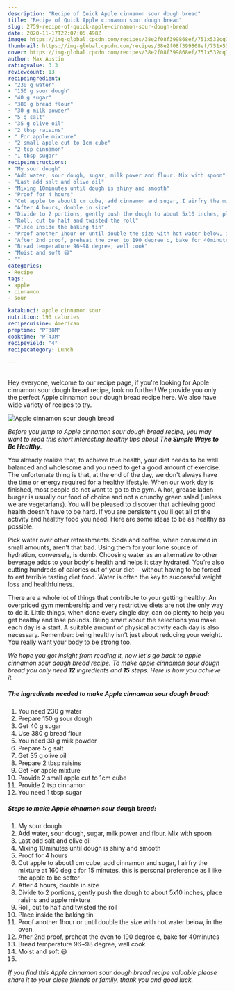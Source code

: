 ```yaml
---
description: "Recipe of Quick Apple cinnamon sour dough bread"
title: "Recipe of Quick Apple cinnamon sour dough bread"
slug: 2759-recipe-of-quick-apple-cinnamon-sour-dough-bread
date: 2020-11-17T22:07:05.498Z
image: https://img-global.cpcdn.com/recipes/38e2f08f399868ef/751x532cq70/apple-cinnamon-sour-dough-bread-recipe-main-photo.jpg
thumbnail: https://img-global.cpcdn.com/recipes/38e2f08f399868ef/751x532cq70/apple-cinnamon-sour-dough-bread-recipe-main-photo.jpg
cover: https://img-global.cpcdn.com/recipes/38e2f08f399868ef/751x532cq70/apple-cinnamon-sour-dough-bread-recipe-main-photo.jpg
author: Max Austin
ratingvalue: 3.3
reviewcount: 13
recipeingredient:
- "230 g water"
- "150 g sour dough"
- "40 g sugar"
- "380 g bread flour"
- "30 g milk powder"
- "5 g salt"
- "35 g olive oil"
- "2 tbsp raisins"
- " For apple mixture"
- "2 small apple cut to 1cm cube"
- "2 tsp cinnamon"
- "1 tbsp sugar"
recipeinstructions:
- "My sour dough"
- "Add water, sour dough, sugar, milk power and flour. Mix with spoon"
- "Last add salt and olive oil"
- "Mixing 10minutes until dough is shiny and smooth"
- "Proof for 4 hours"
- "Cut apple to about1 cm cube, add cinnamon and sugar, I airfry the mixture at 160 deg c for 15 minutes, this is personal preference as I like the apple to be softer"
- "After 4 hours, double in size"
- "Divide to 2 portions, gently push the dough to about 5x10 inches, place raisins and apple mixture"
- "Roll, cut to half and twisted the roll"
- "Place inside the baking tin"
- "Proof another 1hour or until double the size with hot water below, in the oven"
- "After 2nd proof, preheat the oven to 190 degree c, bake for 40minutes"
- "Bread temperature 96~98 degree, well cook"
- "Moist and soft 😃"
- ""
categories:
- Recipe
tags:
- apple
- cinnamon
- sour

katakunci: apple cinnamon sour 
nutrition: 193 calories
recipecuisine: American
preptime: "PT38M"
cooktime: "PT43M"
recipeyield: "4"
recipecategory: Lunch

---
```

<br>
Hey everyone, welcome to our recipe page, if you're looking for Apple cinnamon sour dough bread recipe, look no further! We provide you only the perfect Apple cinnamon sour dough bread recipe here. We also have wide variety of recipes to try.
<br>


![Apple cinnamon sour dough bread](https://img-global.cpcdn.com/recipes/38e2f08f399868ef/751x532cq70/apple-cinnamon-sour-dough-bread-recipe-main-photo.jpg)

<i>Before you jump to Apple cinnamon sour dough bread recipe, you may want to read this short interesting healthy tips about <strong>The Simple Ways to Be Healthy</strong>.</i>

You already realize that, to achieve true health, your diet needs to be well balanced and wholesome and you need to get a good amount of exercise. The unfortunate thing is that, at the end of the day, we don't always have the time or energy required for a healthy lifestyle. When our work day is finished, most people do not want to go to the gym. A hot, grease laden burger is usually our food of choice and not a crunchy green salad (unless we are vegetarians). You will be pleased to discover that achieving good health doesn't have to be hard. If you are persistent you'll get all of the activity and healthy food you need. Here are some ideas to be as healthy as possible.

Pick water over other refreshments. Soda and coffee, when consumed in small amounts, aren't that bad. Using them for your lone source of hydration, conversely, is dumb. Choosing water as an alternative to other beverage adds to your body's health and helps it stay hydrated. You’re also cutting hundreds of calories out of your diet— without having to be forced to eat terrible tasting diet food. Water is often the key to successful weight loss and healthfulness.

There are a whole lot of things that contribute to your getting healthy. An overpriced gym membership and very restrictive diets are not the only way to do it. Little things, when done every single day, can do plenty to help you get healthy and lose pounds. Being smart about the selections you make each day is a start. A suitable amount of physical activity each day is also necessary. Remember: being healthy isn’t just about reducing your weight. You really want your body to be strong too. 


<i>We hope you got insight from reading it, now let's go back to apple cinnamon sour dough bread recipe. To make apple cinnamon sour dough bread you only need <strong>12</strong> ingredients and <strong>15</strong> steps. Here is how you achieve it.
</i>

##### The ingredients needed to make Apple cinnamon sour dough bread:

1. You need 230 g water
1. Prepare 150 g sour dough
1. Get 40 g sugar
1. Use 380 g bread flour
1. You need 30 g milk powder
1. Prepare 5 g salt
1. Get 35 g olive oil
1. Prepare 2 tbsp raisins
1. Get  For apple mixture
1. Provide 2 small apple cut to 1cm cube
1. Provide 2 tsp cinnamon
1. You need 1 tbsp sugar


##### Steps to make Apple cinnamon sour dough bread:

1. My sour dough
1. Add water, sour dough, sugar, milk power and flour. Mix with spoon
1. Last add salt and olive oil
1. Mixing 10minutes until dough is shiny and smooth
1. Proof for 4 hours
1. Cut apple to about1 cm cube, add cinnamon and sugar, I airfry the mixture at 160 deg c for 15 minutes, this is personal preference as I like the apple to be softer
1. After 4 hours, double in size
1. Divide to 2 portions, gently push the dough to about 5x10 inches, place raisins and apple mixture
1. Roll, cut to half and twisted the roll
1. Place inside the baking tin
1. Proof another 1hour or until double the size with hot water below, in the oven
1. After 2nd proof, preheat the oven to 190 degree c, bake for 40minutes
1. Bread temperature 96~98 degree, well cook
1. Moist and soft 😃
1. 


<i>If you find this Apple cinnamon sour dough bread recipe valuable please share it to your close friends or family, thank you and good luck.</i>
